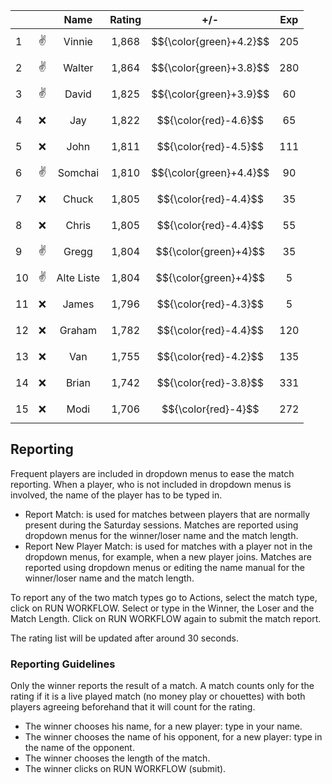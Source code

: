 | | |Name|Rating|+/-|Exp|
|-|-|:--:|:----:|:-:|:-:|
|1|:v:|Vinnie|1,868|$${\color{green}+4.2}$$|205|
|2|:v:|Walter|1,864|$${\color{green}+3.8}$$|280|
|3|:v:|David|1,825|$${\color{green}+3.9}$$|60|
|4|:x:|Jay|1,822|$${\color{red}-4.6}$$|65|
|5|:x:|John|1,811|$${\color{red}-4.5}$$|111|
|6|:v:|Somchai|1,810|$${\color{green}+4.4}$$|90|
|7|:x:|Chuck|1,805|$${\color{red}-4.4}$$|35|
|8|:x:|Chris|1,805|$${\color{red}-4.4}$$|55|
|9|:v:|Gregg|1,804|$${\color{green}+4}$$|35|
|10|:v:|Alte Liste|1,804|$${\color{green}+4}$$|5|
|11|:x:|James|1,796|$${\color{red}-4.3}$$|5|
|12|:x:|Graham|1,782|$${\color{red}-4.4}$$|120|
|13|:x:|Van|1,755|$${\color{red}-4.2}$$|135|
|14|:x:|Brian|1,742|$${\color{red}-3.8}$$|331|
|15|:x:|Modi|1,706|$${\color{red}-4}$$|272|

 

## Reporting

Frequent players are included in dropdown menus to ease the match reporting.
When a player, who is not included in dropdown menus is involved, the name of the player has to be typed in.

- Report Match:  is used for matches between players that are normally present during the Saturday sessions.
Matches are reported using dropdown menus for the winner/loser name and the match length.
- Report New Player Match:  is used for matches with a player not in the dropdown menus, for example, when a new player joins.
Matches are reported using dropdown menus or editing the name manual for the winner/loser name and the match length.

To report any of the two match types go to Actions, select the match type, click on RUN WORKFLOW.
Select or type in the Winner, the Loser and the Match Length.
Click on RUN WORKFLOW again to submit the match report.

The rating list will be updated after around 30 seconds.

### Reporting Guidelines

Only the winner reports the result of a match.
A match counts only for the rating if it is a live played match (no money play or chouettes)
with both players agreeing beforehand that it will count for the rating.

- The winner chooses his name, for a new player: type in your name.
- The winner chooses the name of his opponent, for a new player: type in the name of the opponent.
- The winner chooses the length of the match.
- The winner clicks on RUN WORKFLOW (submit).
